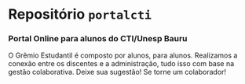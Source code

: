 # Repositório ```portalcti```
### Portal Online para alunos do CTI/Unesp Bauru
O Grêmio Estudantil é composto por alunos, para alunos. Realizamos a conexão entre os discentes e a administração, tudo isso com base na gestão colaborativa. Deixe sua sugestão! Se torne um colaborador!
